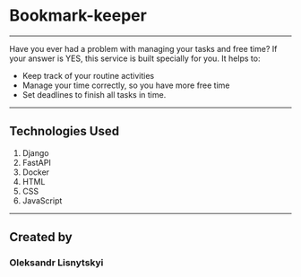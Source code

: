 # Bookmark-keeper
<hr>
Have you ever had a problem with managing your tasks 
and free time? If your answer is YES, this service is built specially for you.
It helps to:
<ul>
<li>
Keep track of your routine activities
</li>
<li>
Manage your time correctly, so you have more free time  
</li>
<li>
Set deadlines to finish all tasks in time.
</li>
</ul>

<hr>
<h2> Technologies Used </h2>
<ol>
<li>
Django
</li>
<li>
FastAPI
</li>
<li>
Docker
</li>
<li>
HTML
</li>
<li>
CSS
</li>
<li>
JavaScript
</li>
</ol>

<hr>
<h2> Created by</h2>
<h3>Oleksandr Lisnytskyi</h3>
